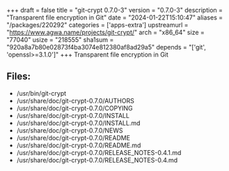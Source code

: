 +++
draft = false
title = "git-crypt 0.7.0-3"
version = "0.7.0-3"
description = "Transparent file encryption in Git"
date = "2024-01-22T15:10:47"
aliases = "/packages/220292"
categories = ['apps-extra']
upstreamurl = "https://www.agwa.name/projects/git-crypt/"
arch = "x86_64"
size = "77040"
usize = "218555"
sha1sum = "920a8a7b80e02873f4ba3074e812380af8ad29a5"
depends = "['git', 'openssl>=3.1.0']"
+++
Transparent file encryption in Git

## Files: 
* /usr/bin/git-crypt
* /usr/share/doc/git-crypt-0.7.0/AUTHORS
* /usr/share/doc/git-crypt-0.7.0/COPYING
* /usr/share/doc/git-crypt-0.7.0/INSTALL
* /usr/share/doc/git-crypt-0.7.0/INSTALL.md
* /usr/share/doc/git-crypt-0.7.0/NEWS
* /usr/share/doc/git-crypt-0.7.0/README
* /usr/share/doc/git-crypt-0.7.0/README.md
* /usr/share/doc/git-crypt-0.7.0/RELEASE_NOTES-0.4.1.md
* /usr/share/doc/git-crypt-0.7.0/RELEASE_NOTES-0.4.md
